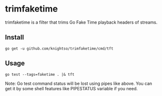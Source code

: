 # trimfaketime

trimfaketime is a filter that trims Go Fake Time playback headers of streams.

## Install

```
go get -u github.com/knightso/trimfaketime/cmd/tft
```

## Usage

```
go test --tags=faketime . |& tft
```

Note: Go test command status will be lost using pipes like above. You can get it by some shell features like PIPESTATUS variable if you need.
